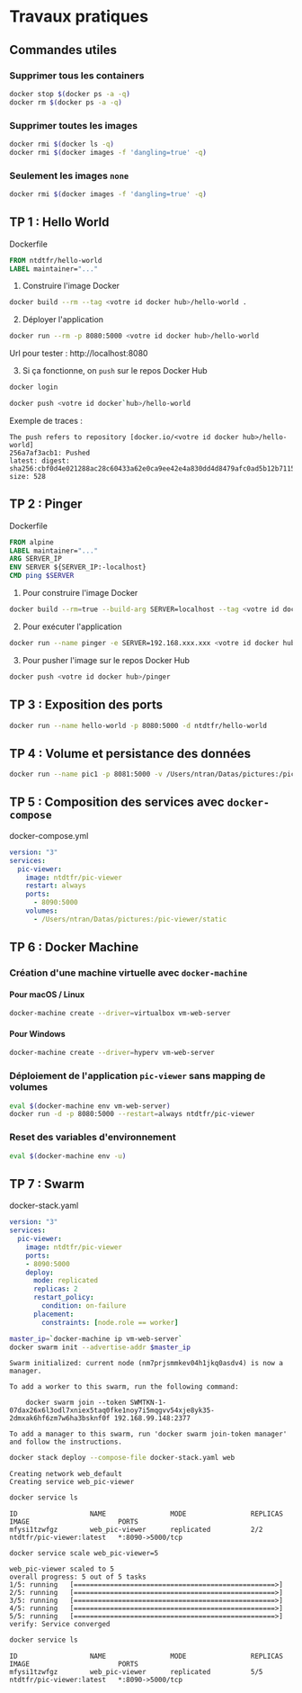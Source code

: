 # Travaux pratiques

## Commandes utiles

### Supprimer tous les containers

```sh
docker stop $(docker ps -a -q)
docker rm $(docker ps -a -q)
```

### Supprimer toutes les images

```sh
docker rmi $(docker ls -q)
docker rmi $(docker images -f 'dangling=true' -q)
```

### Seulement les images `none`

```sh
docker rmi $(docker images -f 'dangling=true' -q)
```

## TP 1 : Hello World

Dockerfile

```Dockerfile
FROM ntdtfr/hello-world
LABEL maintainer="..."
```

1. Construire l'image Docker

```sh
docker build --rm --tag <votre id docker hub>/hello-world .
```

2. Déployer l'application

```sh
docker run --rm -p 8080:5000 <votre id docker hub>/hello-world
```

Url pour tester : http://localhost:8080

3. Si ça fonctionne, on `push` sur le repos Docker Hub

```sh
docker login

docker push <votre id docker`hub>/hello-world
```

Exemple de traces :

```
The push refers to repository [docker.io/<votre id docker hub>/hello-world]
256a7af3acb1: Pushed
latest: digest: sha256:cbf0d4e021288ac28c60433a62e0ca9ee42e4a830dd4d8479afc0ad5b12b7115 size: 528
```

## TP 2 : Pinger

Dockerfile

```Dockerfile
FROM alpine
LABEL maintainer="..."
ARG SERVER_IP
ENV SERVER ${SERVER_IP:-localhost}
CMD ping $SERVER
```

1. Pour construire l'image Docker

```sh
docker build --rm=true --build-arg SERVER=localhost --tag <votre id docker hub>/pinger .
```

2. Pour exécuter l'application

```sh
docker run --name pinger -e SERVER=192.168.xxx.xxx <votre id docker hub>/pinger
```

3. Pour pusher l'image sur le repos Docker Hub

```sh
docker push <votre id docker hub>/pinger
```

## TP 3 : Exposition des ports

```sh
docker run --name hello-world -p 8080:5000 -d ntdtfr/hello-world
```

## TP 4 : Volume et persistance des données

```sh
docker run --name pic1 -p 8081:5000 -v /Users/ntran/Datas/pictures:/pic-viewer/static -d ntdtfr/pic-viewer
```

## TP 5 : Composition des services avec `docker-compose`

docker-compose.yml

```yaml
version: "3"
services:
  pic-viewer:
    image: ntdtfr/pic-viewer
    restart: always
    ports:
      - 8090:5000
    volumes:
      - /Users/ntran/Datas/pictures:/pic-viewer/static
```

## TP 6 : Docker Machine

### Création d'une machine virtuelle avec `docker-machine`

#### Pour macOS / Linux

```sh
docker-machine create --driver=virtualbox vm-web-server
```

#### Pour Windows

```sh
docker-machine create --driver=hyperv vm-web-server
```

### Déploiement de l'application `pic-viewer` sans mapping de volumes

```sh
eval $(docker-machine env vm-web-server)
docker run -d -p 8080:5000 --restart=always ntdtfr/pic-viewer
```

### Reset des variables d'environnement

```sh
eval $(docker-machine env -u)
```

## TP 7 : Swarm

docker-stack.yaml

```yaml
version: "3"
services:
  pic-viewer:
    image: ntdtfr/pic-viewer
    ports:
    - 8090:5000
    deploy:
      mode: replicated
      replicas: 2
      restart_policy:
        condition: on-failure
      placement:
        constraints: [node.role == worker]
```

```sh
master_ip=`docker-machine ip vm-web-server`
docker swarm init --advertise-addr $master_ip
```

```
Swarm initialized: current node (nm7prjsmmkev04h1jkq0asdv4) is now a manager.

To add a worker to this swarm, run the following command:

    docker swarm join --token SWMTKN-1-07dax26x6l3odl7xniex5taq0fke1noy7i5mqgvv54xje8yk35-2dmxak6hf6zm7w6ha3bsknf0f 192.168.99.148:2377

To add a manager to this swarm, run 'docker swarm join-token manager' and follow the instructions.
```

```sh
docker stack deploy --compose-file docker-stack.yaml web
```

```
Creating network web_default
Creating service web_pic-viewer
```


```sh
docker service ls
```

```
ID                  NAME                MODE                REPLICAS            IMAGE                      PORTS
mfysi1tzwfgz        web_pic-viewer      replicated          2/2                 ntdtfr/pic-viewer:latest   *:8090->5000/tcp
```

```
docker service scale web_pic-viewer=5
```

```
web_pic-viewer scaled to 5
overall progress: 5 out of 5 tasks
1/5: running   [==================================================>]
2/5: running   [==================================================>]
3/5: running   [==================================================>]
4/5: running   [==================================================>]
5/5: running   [==================================================>]
verify: Service converged
```

```sh
docker service ls
```

```
ID                  NAME                MODE                REPLICAS            IMAGE                      PORTS
mfysi1tzwfgz        web_pic-viewer      replicated          5/5                 ntdtfr/pic-viewer:latest   *:8090->5000/tcp
```
